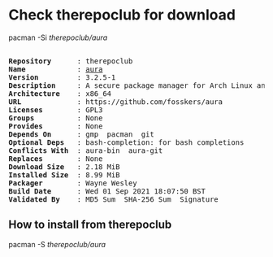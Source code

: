 # Check therepoclub for download

pacman -Si *therepoclub/aura*

<div class="highlight"><pre class="highlight"><text>
<b>Repository</b>      : therepoclub
<b>Name</b>            : <a href="../../x86_64/aura-3.2.5-1-x86_64.pkg.tar.zst">aura</a>
<b>Version</b>         : 3.2.5-1
<b>Description</b>     : A secure package manager for Arch Linux and the AUR
<b>Architecture</b>    : x86_64
<b>URL</b>             : https://github.com/fosskers/aura
<b>Licenses</b>        : GPL3
<b>Groups</b>          : None
<b>Provides</b>        : None
<b>Depends On</b>      : gmp  pacman  git
<b>Optional Deps</b>   : bash-completion: for bash completions
<b>Conflicts With</b>  : aura-bin  aura-git
<b>Replaces</b>        : None
<b>Download Size</b>   : 2.18 MiB
<b>Installed Size</b>  : 8.99 MiB
<b>Packager</b>        : Wayne Wesley <wayne6324@gmail.com>
<b>Build Date</b>      : Wed 01 Sep 2021 18:07:50 BST
<b>Validated By</b>    : MD5 Sum  SHA-256 Sum  Signature
</text></pre></div>

## How to install from therepoclub

pacman -S *therepoclub/aura*
